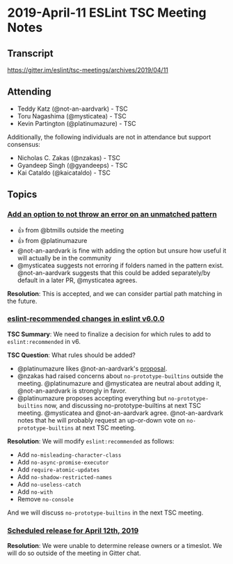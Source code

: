 # 2019-April-11 ESLint TSC Meeting Notes

## Transcript

https://gitter.im/eslint/tsc-meetings/archives/2019/04/11

## Attending

* Teddy Katz (@not-an-aardvark) - TSC
* Toru Nagashima (@mysticatea) - TSC
* Kevin Partington (@platinumazure) - TSC

Additionally, the following individuals are not in attendance but support consensus:

* Nicholas C. Zakas (@nzakas) - TSC
* Gyandeep Singh (@gyandeeps) - TSC
* Kai Cataldo (@kaicataldo) - TSC

## Topics

### [Add an option to not throw an error on an unmatched pattern](https://github.com/eslint/eslint/issues/10587)

* :+1: from @btmills outside the meeting
* :+1: from @platinumazure
* @not-an-aardvark is fine with adding the option but unsure how useful it will actually be in the community
* @mysticatea suggests not erroring if folders named in the pattern exist. @not-an-aardvark suggests that this could
be added separately/by default in a later PR, @mysticatea agrees.

**Resolution**: This is accepted, and we can consider partial path matching in the future.

### [eslint-recommended changes in eslint v6.0.0](https://github.com/eslint/eslint/issues/10768)

**TSC Summary**: We need to finalize a decision for which rules to add to `eslint:recommended` in v6.

**TSC Question**: What rules should be added?

* @platinumazure likes @not-an-aardvark's [proposal](https://github.com/eslint/eslint/issues/10768#issuecomment-473204523).
* @nzakas had raised concerns about `no-prototype-builtins` outside the meeting. @platinumazure and @mysticatea are neutral about
adding it, @not-an-aardvark is strongly in favor.
* @platinumazure proposes accepting everything but `no-prototype-builtins` now, and discussing no-prototype-builtins at next TSC
meeting. @mysticatea and @not-an-aardvark agree. @not-an-aardvark notes that he will probably request an up-or-down vote on
`no-prototype-builtins` at next TSC meeting.

**Resolution**: We will modify `eslint:recommended` as follows:

* Add `no-misleading-character-class`
* Add `no-async-promise-executor`
* Add `require-atomic-updates`
* Add `no-shadow-restricted-names`
* Add `no-useless-catch`
* Add `no-with`
* Remove `no-console`

And we will discuss `no-prototype-builtins` in the next TSC meeting.

### [Scheduled release for April 12th, 2019](https://github.com/eslint/eslint/issues/11575)

**Resolution**: We were unable to determine release owners or a timeslot. We will do so outside of the meeting in Gitter chat.
